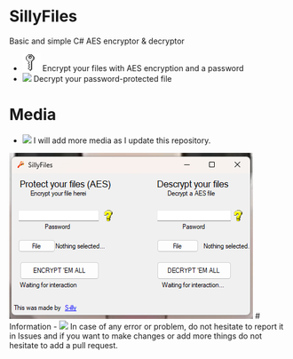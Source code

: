 # SillyFiles
Basic and simple C# AES encryptor & decryptor
- <img src="images/Key.png"> Encrypt your files with AES encryption and a password
- <img src="images/decrypt.png"> Decrypt your password-protected file
# Media
- <img src="images/camera.png"> I will add more media as I update this repository.
  
<img src="images/screenshoot.png">
# Information
- <img src="images/issue.png"> In case of any error or problem, do not hesitate to report it in Issues and if you want to make changes or add more things do not hesitate to add a pull request.
